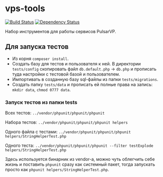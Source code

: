 # vps-tools

[![Build Status](https://img.shields.io/travis/pulsarvp/vps-tools.svg)](http://travis-ci.org/pulsarvp/vps-tools)
[![Dependency Status](https://www.versioneye.com/user/projects/592623c025feb90062a6aae8/badge.svg?style=flat-square)](https://www.versioneye.com/user/projects/592623c025feb90062a6aae8)

Набор инструментов для работы сервисов PulsarVP.

## Для запуска тестов
* Из корня `composer install`.
* Создать базу для тестов и пользователя к ней. В директории `tests/config` скопировать файл `db.default.php` → `db.php` и прописать туда настройки с тестовой базой и пользователем.
* Импортивать в созданную базу sql-файлы из папки `tests/migrations`.
* Создать папку `tests/data` и прописать ей полные права на запись: `mkdir data`, `chmod 0777 data`.

### Запуск тестов из папки tests
Всех тестов:
`../vendor/phpunit/phpunit/phpunit`

Набора тестов:
`../vendor/phpunit/phpunit/phpunit helpers`

Одного файла с тестами:
`../vendor/phpunit/phpunit/phpunit helpers/StringHelperTest.php`

Одного теста:
`../vendor/phpunit/phpunit/phpunit --filter testExplode helpers/StringHelperTest.php`

Здесь используется бинарник из vendor-а, можно чуть облегчить себе жизнь и поставить `phpunit` сразу как системный пакет, тогда запускать просто как `phpunit helpers/StringHelperTest.php`.
